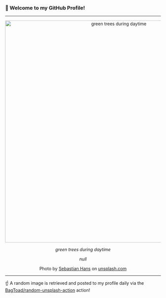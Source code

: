 ### 👋 Welcome to my GitHub Profile!

----

<div align="center">
  <img width="720" src="https://images.unsplash.com/photo-1565496295382-5acde54bcef0?crop=entropy&cs=tinysrgb&fit=max&fm=jpg&ixid=M3w1NTI0OTR8MHwxfHJhbmRvbXx8fHx8fHx8fDE3MzE4MjM5MTB8&ixlib=rb-4.0.3&q=80&w=1080" alt="green trees during daytime">
  
  <em>green trees during daytime</em>
  
  <em>null</em>
  
  Photo by [Sebastian Hans](http://sebhans.com) on [unsplash.com](https://unsplash.com/)
</div>

----

☝️ A random image is retrieved and posted to my profile daily via the [BagToad/random-unsplash-action](https://github.com/BagToad/random-unsplash-action) action!
